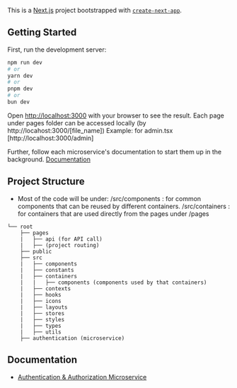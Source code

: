 This is a [Next.js](https://nextjs.org/) project bootstrapped with [`create-next-app`](https://github.com/vercel/next.js/tree/canary/packages/create-next-app).

## Getting Started

First, run the development server:

```bash
npm run dev
# or
yarn dev
# or
pnpm dev
# or
bun dev
```

Open [http://localhost:3000](http://localhost:3000) with your browser to see the result.
Each page under pages folder can be accessed locally (by http://locahost:3000/[file_name])
Example: for admin.tsx [http://localhost:3000/admin]

Further, follow each microservice's documentation to start them up in the background. [Documentation](/README.md#documentation)

## Project Structure
- Most of the code will be under:
  /src/components : for common components that can be reused by different containers.
  /src/containers : for containers that are used directly from the pages under /pages

```
└── root
    ├── pages
    |   ├── api (for API call)
    |   ├── (project routing)
    ├── public
    ├── src
    |   ├── components
    |   ├── constants
    |   ├── containers
    |   |   ├── components (components used by that containers)
    |   ├── contexts
    |   ├── hooks
    |   ├── icons
    |   ├── layouts
    |   ├── stores
    |   ├── styles
    |   ├── types
    |   ├── utils
    ├── authentication (microservice)
```

## Documentation
- [Authentication & Authorization Microservice](authentication/README.md)
